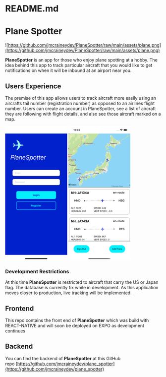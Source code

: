 # README.md

# Plane Spotter

![https://github.com/jmcraineydev/PlaneSpotter/raw/main/assets/plane.png](https://github.com/jmcraineydev/PlaneSpotter/raw/main/assets/plane.png)

**PlaneSpotter** is an app for those who enjoy plane spotting at a hobby. The idea behind this app to track particular aircraft that you would like to get notifications on when it will be inbound at an airport near you.

## **Users Experience**

The premise of this app allows users to track aircraft more easily using an aircrafts tail number (registration number) as opposed to an airlines flight number. Users can create an account in PlaneSpotter, see a list of aircraft they are following with flight details, and also see those aircraft marked on a map.

<img src="./assets/Planespotter_Login_screen.png" alt="app login screen" width="200"/> <img src="./assets/Planespotter_Map_screen.png" alt="app user screen" width="200"/>

### **Development Restrictions**

At this time **PlaneSpotter** is restricted to aircraft that carry the US or Japan flag. The database is currently fix while in development. As this application moves closer to production, live tracking will be implemented.

## **Frontend**

This repo contains the front end of **PlaneSpotter** which was build with REACT-NATIVE and will soon be deployed on EXPO as development continues

## **Backend**

You can find the backend of **PlaneSpotter** at this GitHub repo [https://github.com/jmcraineydev/plane_spotter](https://github.com/jmcraineydev/plane_spotter)
